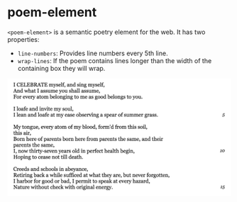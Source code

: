 # poem-element

`<poem-element>` is a semantic poetry element for the web. It has two properties:

- `line-numbers`: Provides line numbers every 5th line.
- `wrap-lines`: If the poem contains lines longer than the width of the containing box they will wrap.

![Preview of poem-element](https://github.com/andystevensname/poem-element/raw/master/preview.png)